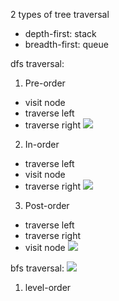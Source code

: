 2 types of tree traversal

- depth-first: stack
- breadth-first: queue

dfs traversal:

1. Pre-order

- visit node
- traverse left
- traverse right
  ![](https://i.imgur.com/GSQv1I4.png)

2. In-order

- traverse left
- visit node
- traverse right
  ![](https://i.imgur.com/WPsIpww.png)

3. Post-order

- traverse left
- traverse right
- visit node
  ![](https://i.imgur.com/XDAadFW.png)

bfs traversal:
![](https://i.imgur.com/FBUXtpp.png)

1. level-order
